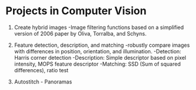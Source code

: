 # Projects in Computer Vision

1. Create hybrid images
-Image filtering functions based on a simplified version of 2006 paper by Oliva, Torralba, and Schyns. 

2. Feature detection, description, and matching
-robustly compare images with differences in position, orientation, and illumination.
-Detection: Harris corner detection
-Description: Simple descriptor based on pixel intensity, MOPS feature descriptor
-Matching: SSD (Sum of squared differences), ratio test

3. Autostitch - Panoramas
